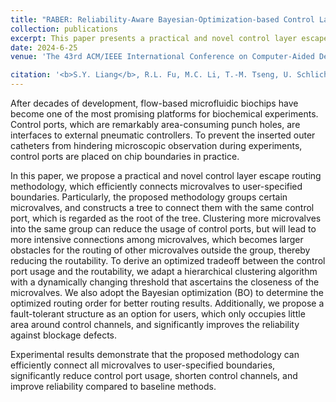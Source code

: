 ```yaml
---
title: "RABER: Reliability-Aware Bayesian-Optimization-based Control Layer Escape Routing for Flow-based Microfluidics"
collection: publications
excerpt: This paper presents a practical and novel control layer escape routing methodology, which can efficiently connects microvalves to user-specified boundaries. This is very helpful to help designers place ports on boundaries of designs, thereby benefitting experiments. Moreover, this is also supportive to integrate our MUX works into users' circuits.
date: 2024-6-25
venue: 'The 43rd ACM/IEEE International Conference on Computer-Aided Design (<b>ICCAD</b>), <a href="https://dl.acm.org/doi/abs/10.1145/3676536.3676744">Paper</a>'

citation: '<b>S.Y. Liang</b>, R.L. Fu, M.C. Li, T.-M. Tseng, U. Schlichtmann, T.-Y. Ho, "RABER: Reliability-Aware Bayesian-Optimization-based Control Layer Escape Routing for Flow-based Microfluidics," The 43rd ACM/IEEE International Conference on Computer-Aided Design (<b>ICCAD</b>), 2024.'
---
```



After decades of development, flow-based microfluidic biochips have become one of the most promising platforms for biochemical experiments.
Control ports, which are remarkably area-consuming punch holes, are interfaces to external pneumatic controllers.
To prevent the inserted outer catheters from hindering microscopic observation during experiments, control ports are placed on chip boundaries in practice.

In this paper, we propose a practical and novel control layer escape routing methodology, which efficiently connects microvalves to user-specified boundaries.
Particularly, the proposed methodology groups certain microvalves, and constructs a tree to connect them with the same control port, which is regarded as the root of the tree.
Clustering more microvalves into the same group can reduce the usage of control ports, but will lead to more intensive connections among microvalves, which becomes larger obstacles for the routing of other microvalves outside the group, thereby reducing the routability.
To derive an optimized tradeoff between the control port usage and the routability, we adapt a hierarchical clustering algorithm with a dynamically changing threshold that ascertains the closeness of the microvalves.
We also adopt the Bayesian optimization (BO) to determine the optimized routing order for better routing results.
Additionally, we propose a fault-tolerant structure as an option for users, which only occupies little area around control channels, and significantly improves the reliability against blockage defects.

Experimental results demonstrate that the proposed methodology can efficiently connect all microvalves to user-specified boundaries, significantly reduce control port usage, shorten control channels, and improve reliability compared to baseline methods.
